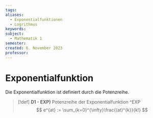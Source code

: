 ```yaml
---
tags: 
aliases:
  - Exponentialfunktionen
  - Logrithmus
keywords: 
subject:
  - Mathematik 1
semester: 
created: 6. November 2023
professor:
---
```

 

# Exponentialfunktion

Die Exponentialfunktion ist definiert durch die Potenzreihe.

> [!def] **D1 - EXP)** Potenzreihe der Exponentialfunktion ^EXP
> $$ e^{at} := \sum_{k=0}^{\infty}\frac{(at)^{k}}{k!} $$

